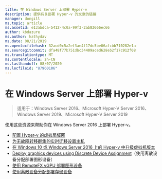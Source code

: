 ```yaml
---
title: 在 Windows Server 上部署 Hyper-v
description: 提供有关部署 Hyper-v 的文章的链接
manager: dongill
ms.topic: article
ms.assetid: e13abdca-5412-4c0a-99f3-2ab83666ec66
author: kbdazure
ms.author: kathydav
ms.date: 08/21/2019
ms.openlocfilehash: 32acd0c5a2ef3ae4f17dc5be06afcbb710282e1a
ms.sourcegitcommit: dfa48f77b751dbc34409aced628eb2f17c912f08
ms.translationtype: MT
ms.contentlocale: zh-CN
ms.lasthandoff: 08/07/2020
ms.locfileid: "87960106"
---
```

# <a name="deploy-hyper-v-on-windows-server"></a>在 Windows Server 上部署 Hyper-v

>适用于：Windows Server 2016、Microsoft Hyper-V Server 2016、Windows Server 2019、Microsoft Hyper-V Server 2019

使用这些资源来帮助你在 Windows Server 2016 上部署 Hyper-v。

- [配置 Hyper-v 的虚拟局域网](configure-virtual-local-areal-networks-for-Hyper-V.md)
- [为无故障转移群集的实时迁移设置主机](Set-up-hosts-for-live-migration-without-Failover-Clustering.md)
- [在 Windows 10 或 Windows Server 2016 上的 Hyper-v 中升级虚拟机版本](Upgrade-virtual-machine-version-in-Hyper-V-on-Windows-or-Windows-Server.md)
- [Deploy graphics devices using Discrete Device Assignment](deploying-graphics-devices-using-dda.md)（使用离散设备分配部署图形设备）
- [使用 RemoteFX vGPU 部署图形设备](deploy-graphics-devices-using-remotefx-vgpu.md)
- [使用离散设备分配部署存储设备](deploying-storage-devices-using-dda.md)
